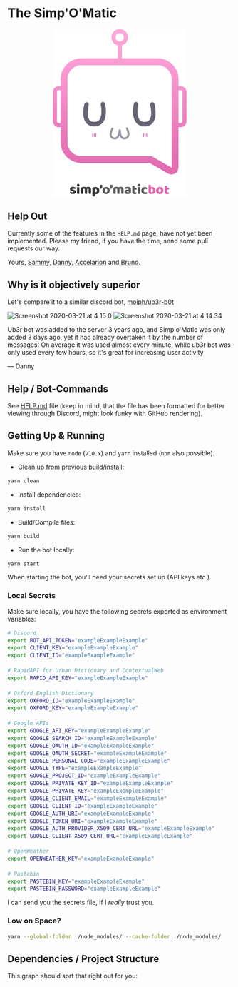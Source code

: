 # The Simp'O'Matic

<p align="center">
  <img width="300" src="lib/resources/banner.png">
</p>

## Help Out

Currently some of the features in the `HELP.md` page, have not yet been
implemented.  Please my friend, if you have the time, send some pull
requests our way.

Yours, [Sammy](https://github.com/Demonstrandum), [Danny](https://github.com/danyisill), [Accelarion](https://github.com/Accelarion) and [Bruno](https://github.com/0-l).

## Why is it objectively superior

Let's compare it to a similar discord bot, [moiph/ub3r-b0t](https://github.com/moiph/ub3r-b0t)

![Screenshot 2020-03-21 at 4 15 0](https://user-images.githubusercontent.com/23189912/77216413-3084d980-6b2b-11ea-8efe-e952dd7a1cb5.png)
![Screenshot 2020-03-21 at 4 14 34](https://user-images.githubusercontent.com/23189912/77216414-31b60680-6b2b-11ea-8360-17113b5919bf.png)

Ub3r bot was added to the server 3 years ago, and Simp'o'Matic was only added 3 days ago, yet it had already overtaken it by the number of messages! On average it was used almost every minute, while ub3r bot was only used every few hours, so it's great for increasing user activity

— Danny

## Help / Bot-Commands

See [HELP.md](./HELP.md) file (keep in mind, that the file has
been formatted for better viewing through Discord, might look funky
with GitHub rendering).

## Getting Up & Running

Make sure you have `node` (`v10.x`) and `yarn` installed
(`npm` also possible).

- Clean up from previous build/install:
```sh
yarn clean
```
- Install dependencies:
```sh
yarn install
```
- Build/Compile files:
```sh
yarn build
```
- Run the bot locally:
```sh
yarn start
```

When starting the bot, you'll need your secrets set up (API keys etc.).

### Local Secrets

Make sure locally, you have the following secrets exported
as environment variables:
```sh
# Discord
export BOT_API_TOKEN="exampleExampleExample"
export CLIENT_KEY="exampleExampleExample"
export CLIENT_ID="exampleExampleExample"

# RapidAPI for Urban Dictionary and ContextualWeb
export RAPID_API_KEY="exampleExampleExample"

# Oxford English Dictionary
export OXFORD_ID="exampleExampleExample"
export OXFORD_KEY="exampleExampleExample"

# Google APIs
export GOOGLE_API_KEY="exampleExampleExample"
export GOOGLE_SEARCH_ID="exampleExampleExample"
export GOOGLE_OAUTH_ID="exampleExampleExample"
export GOOGLE_OAUTH_SECRET="exampleExampleExample"
export GOOGLE_PERSONAL_CODE="exampleExampleExample"
export GOOGLE_TYPE="exampleExampleExample"
export GOOGLE_PROJECT_ID="exampleExampleExample"
export GOOGLE_PRIVATE_KEY_ID="exampleExampleExample"
export GOOGLE_PRIVATE_KEY="exampleExampleExample"
export GOOGLE_CLIENT_EMAIL="exampleExampleExample"
export GOOGLE_CLIENT_ID="exampleExampleExample"
export GOOGLE_AUTH_URI="exampleExampleExample"
export GOOGLE_TOKEN_URI="exampleExampleExample"
export GOOGLE_AUTH_PROVIDER_X509_CERT_URL="exampleExampleExample"
export GOOGLE_CLIENT_X509_CERT_URL="exampleExampleExample"

# OpenWeather
export OPENWEATHER_KEY="exampleExampleExample"

# Pastebin
export PASTEBIN_KEY="exampleExampleExample"
export PASTEBIN_PASSWORD="exampleExampleExample"

```

I can send you the secrets file, if I _really_ trust you.

### Low on Space?
```sh
yarn --global-folder ./node_modules/ --cache-folder ./node_modules/
```

## Dependencies / Project Structure

This graph should sort that right out for you:

